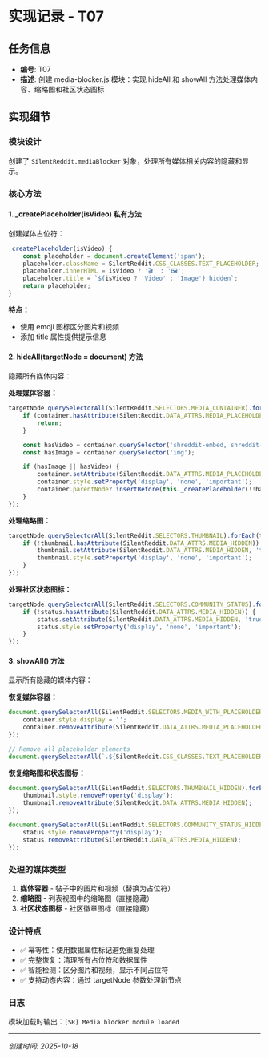 # 实现记录 - T07

## 任务信息
- **编号**: T07
- **描述**: 创建 media-blocker.js 模块：实现 hideAll 和 showAll 方法处理媒体内容、缩略图和社区状态图标

## 实现细节

### 模块设计
创建了 `SilentReddit.mediaBlocker` 对象，处理所有媒体相关内容的隐藏和显示。

### 核心方法

#### 1. _createPlaceholder(isVideo) 私有方法
创建媒体占位符：
```javascript
_createPlaceholder(isVideo) {
    const placeholder = document.createElement('span');
    placeholder.className = SilentReddit.CSS_CLASSES.TEXT_PLACEHOLDER;
    placeholder.innerHTML = isVideo ? '🎬' : '🖼️';
    placeholder.title = `${isVideo ? 'Video' : 'Image'} hidden`;
    return placeholder;
}
```

**特点：**
- 使用 emoji 图标区分图片和视频
- 添加 title 属性提供提示信息

#### 2. hideAll(targetNode = document) 方法
隐藏所有媒体内容：

**处理媒体容器：**
```javascript
targetNode.querySelectorAll(SilentReddit.SELECTORS.MEDIA_CONTAINER).forEach(container => {
    if (container.hasAttribute(SilentReddit.DATA_ATTRS.MEDIA_PLACEHOLDER)) {
        return;
    }

    const hasVideo = container.querySelector('shreddit-embed, shreddit-async-loader[bundlename="embed"]');
    const hasImage = container.querySelector('img');

    if (hasImage || hasVideo) {
        container.setAttribute(SilentReddit.DATA_ATTRS.MEDIA_PLACEHOLDER, 'true');
        container.style.setProperty('display', 'none', 'important');
        container.parentNode?.insertBefore(this._createPlaceholder(!!hasVideo), container.nextSibling);
    }
});
```

**处理缩略图：**
```javascript
targetNode.querySelectorAll(SilentReddit.SELECTORS.THUMBNAIL).forEach(thumbnail => {
    if (!thumbnail.hasAttribute(SilentReddit.DATA_ATTRS.MEDIA_HIDDEN)) {
        thumbnail.setAttribute(SilentReddit.DATA_ATTRS.MEDIA_HIDDEN, 'true');
        thumbnail.style.setProperty('display', 'none', 'important');
    }
});
```

**处理社区状态图标：**
```javascript
targetNode.querySelectorAll(SilentReddit.SELECTORS.COMMUNITY_STATUS).forEach(status => {
    if (!status.hasAttribute(SilentReddit.DATA_ATTRS.MEDIA_HIDDEN)) {
        status.setAttribute(SilentReddit.DATA_ATTRS.MEDIA_HIDDEN, 'true');
        status.style.setProperty('display', 'none', 'important');
    }
});
```

#### 3. showAll() 方法
显示所有隐藏的媒体内容：

**恢复媒体容器：**
```javascript
document.querySelectorAll(SilentReddit.SELECTORS.MEDIA_WITH_PLACEHOLDER).forEach(container => {
    container.style.display = '';
    container.removeAttribute(SilentReddit.DATA_ATTRS.MEDIA_PLACEHOLDER);
});

// Remove all placeholder elements
document.querySelectorAll(`.${SilentReddit.CSS_CLASSES.TEXT_PLACEHOLDER}`).forEach(el => el.remove());
```

**恢复缩略图和状态图标：**
```javascript
document.querySelectorAll(SilentReddit.SELECTORS.THUMBNAIL_HIDDEN).forEach(thumbnail => {
    thumbnail.style.removeProperty('display');
    thumbnail.removeAttribute(SilentReddit.DATA_ATTRS.MEDIA_HIDDEN);
});

document.querySelectorAll(SilentReddit.SELECTORS.COMMUNITY_STATUS_HIDDEN).forEach(status => {
    status.style.removeProperty('display');
    status.removeAttribute(SilentReddit.DATA_ATTRS.MEDIA_HIDDEN);
});
```

### 处理的媒体类型
1. **媒体容器** - 帖子中的图片和视频（替换为占位符）
2. **缩略图** - 列表视图中的缩略图（直接隐藏）
3. **社区状态图标** - 社区徽章图标（直接隐藏）

### 设计特点
- ✅ 幂等性：使用数据属性标记避免重复处理
- ✅ 完整恢复：清理所有占位符和数据属性
- ✅ 智能检测：区分图片和视频，显示不同占位符
- ✅ 支持动态内容：通过 targetNode 参数处理新节点

### 日志
模块加载时输出：`[SR] Media blocker module loaded`

---
*创建时间: 2025-10-18*
